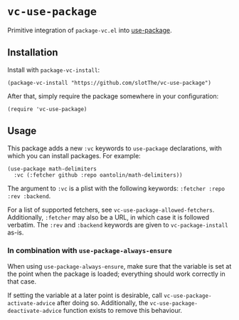 # `vc-use-package`

Primitive integration of `package-vc.el` into [use-package].

## Installation

Install with `package-vc-install`:

``` emacs-lisp
(package-vc-install "https://github.com/slotThe/vc-use-package")
```

After that, simply require the package somewhere in your configuration:

``` emacs-lisp
(require 'vc-use-package)
```

## Usage

This package adds a new `:vc` keywords to `use-package` declarations,
with which you can install packages.  For example:

``` emacs-lisp
(use-package math-delimiters
  :vc (:fetcher github :repo oantolin/math-delimiters))
```

The argument to `:vc` is a plist with the following keywords: `:fetcher
:repo :rev :backend`.

For a list of supported fetchers, see `vc-use-package-allowed-fetchers`.
Additionally, `:fetcher` may also be a URL, in which case it is followed
verbatim.  The `:rev` and `:backend` keywords are given to
`vc-package-install` as-is.

### In combination with `use-package-always-ensure`

When using `use-package-always-ensure`, make sure that the variable is
set at the point when the package is loaded; everything should work
correctly in that case.

If setting the variable at a later point is desirable, call
`vc-use-package-activate-advice` after doing so.  Additionally, the
`vc-use-package-deactivate-advice` function exists to remove this
behaviour.

[use-package]: https://github.com/jwiegley/use-package/
